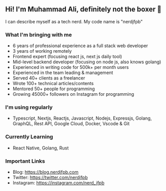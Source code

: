 ## Hi! I'm Muhammad Ali, definitely not the boxer 👋

I can describe myself as a tech nerd. My code name is "nerdjfpb"

### What I'm bringing with me
- 6 years of professional experience as a full stack web developer
- 3 years of working remotely
- Frontend expert (focusing react js, next js daily tool)
- Mid-level backend developer (focusing on node js, also knows golang)
- Experienced in writing code for 500k+ per month users
- Experienced in the team leading & management
- Served 40+ clients as a freelancer
- Wrote 100+ technical articles/contents
- Mentored 50+ people for programming
- Growing 45000+ followers on Instagram for programming


### I'm using regularly
- Typescript, Nextjs, Reactjs, Javascript, Nodejs, Expressjs, Golang, GraphQL, Rest API, Google Cloud, Docker, Vscode & Git


### Currently Learning
- React Native, Golang, Rust


### Important Links
- Blog: https://blog.nerdjfpb.com
- Twitter: https://twitter.com/nerdjfpb
- Instagram: https://instagram.com/nerd_jfpb
